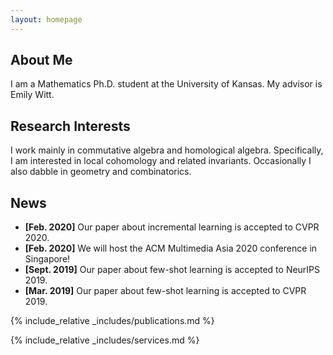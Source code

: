 ```yaml
---
layout: homepage
---
```


## About Me

I am a Mathematics Ph.D. student at the University of Kansas. My advisor is Emily Witt.  

## Research Interests

I work mainly in commutative algebra and homological algebra. Specifically, I am interested in local cohomology and related invariants. Occasionally I also dabble in geometry and combinatorics.

## News

- **[Feb. 2020]** Our paper about incremental learning is accepted to CVPR 2020.
- **[Feb. 2020]** We will host the ACM Multimedia Asia 2020 conference in Singapore!
- **[Sept. 2019]** Our paper about few-shot learning is accepted to NeurIPS 2019.
- **[Mar. 2019]** Our paper about few-shot learning is accepted to CVPR 2019.

{% include_relative _includes/publications.md %}

{% include_relative _includes/services.md %}
